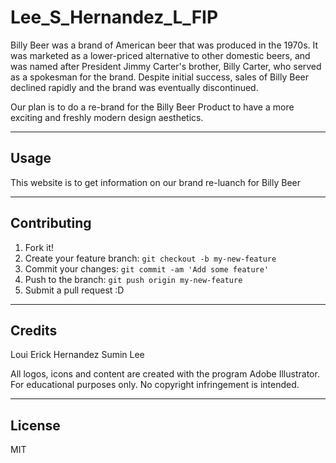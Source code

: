 # Lee_S_Hernandez_L_FIP

Billy Beer was a brand of American beer that was produced in the 1970s. It was marketed as a lower-priced alternative to other domestic beers, and was named after President Jimmy Carter's brother, Billy Carter, who served as a spokesman for the brand. Despite initial success, sales of Billy Beer declined rapidly and the brand was eventually discontinued.

Our plan is to do a re-brand for the Billy Beer Product to have a more exciting and freshly modern design aesthetics.

___
## Usage

This website is to get information on our brand re-luanch for Billy Beer
___

## Contributing

1. Fork it!
2. Create your feature branch: `git checkout -b my-new-feature`
3. Commit your changes: `git commit -am 'Add some feature'`
4. Push to the branch: `git push origin my-new-feature`
5. Submit a pull request :D

___
## Credits

 Loui Erick Hernandez
 Sumin Lee

 All logos, icons and content are created with the program Adobe Illustrator.
 For educational purposes only.
 No copyright infringement is intended.
___
## License

MIT